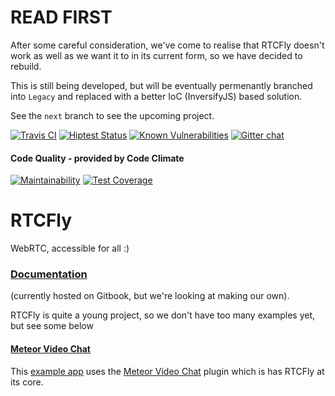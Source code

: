 # READ FIRST
After some careful consideration, we've come to realise that RTCFly doesn't work as well as we want it to in its current form, so we have decided to rebuild. 

This is still being developed, but will be eventually permenantly branched into `Legacy` and replaced with a better IoC (InversifyJS) based solution.

See the `next` branch to see the upcoming project.


[![Travis CI](https://travis-ci.org/RTCFly/RTCFly.svg?branch=master)](https://travis-ci.org/RTCFly/RTCFly)
[![Hiptest Status](https://hiptest.net/badges/folder/373348)](https://hiptest.net/app/projects/66473/test-plan/folders/373348)
[![Known Vulnerabilities](https://snyk.io/test/github/rtcfly/rtcfly/badge.svg)](https://snyk.io/test/github/rtcfly/rtcfly)
[![Gitter chat](https://badges.gitter.im/RTCFly/gitter.png)](https://gitter.im/RTCFly)

#### Code Quality - provided by Code Climate 
[![Maintainability](https://api.codeclimate.com/v1/badges/f94a60d53c75dc4fbbe4/maintainability)](https://codeclimate.com/github/RTCFly/RTCFly/maintainability)
[![Test Coverage](https://api.codeclimate.com/v1/badges/f94a60d53c75dc4fbbe4/test_coverage)](https://codeclimate.com/github/RTCFly/RTCFly/test_coverage)
# RTCFly 
WebRTC, accessible for all :) 

### [Documentation](https://rtcfly.gitbooks.io/documentation-english/content/)
(currently hosted on Gitbook, but we're looking at making our own).





RTCFly is quite a young project, so we don't have too many examples yet, but see some below

#### [Meteor Video Chat](https://meteorvideochat.herokuapp.com)
This [example app](https://github.com/elmarti/meteor-video-chat-example) uses the [Meteor Video Chat](https://github.com/elmarti/meteor-video-chat) plugin which is has RTCFly at its core. 
